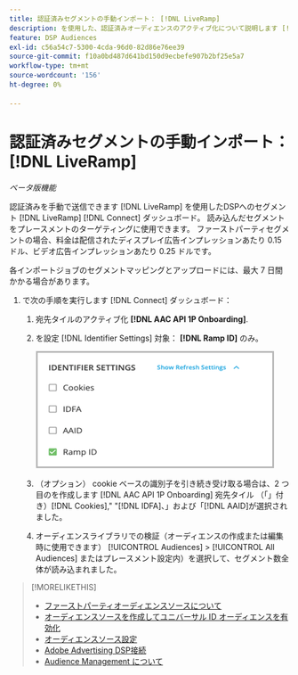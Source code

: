 ```yaml
---
title: 認証済みセグメントの手動インポート： [!DNL LiveRamp]
description: を使用した、認証済みオーディエンスのアクティブ化について説明します [!DNL LiveRamp].
feature: DSP Audiences
exl-id: c56a54c7-5300-4cda-96d0-82d86e76ee39
source-git-commit: f10a0bd487d641bd150d9ecbefe907b2bf25e5a7
workflow-type: tm+mt
source-wordcount: '156'
ht-degree: 0%

---
```


# 認証済みセグメントの手動インポート： [!DNL LiveRamp]

*ベータ版機能*

認証済みを手動で送信できます [!DNL LiveRamp] を使用したDSPへのセグメント [!DNL LiveRamp] [!DNL Connect] ダッシュボード。 読み込んだセグメントをプレースメントのターゲティングに使用できます。 ファーストパーティセグメントの場合、料金は配信されたディスプレイ広告インプレッションあたり 0.15 ドル、ビデオ広告インプレッションあたり 0.25 ドルです。

各インポートジョブのセグメントマッピングとアップロードには、最大 7 日間かかる場合があります。

<!--Is this first step relevant for this process?

1. For measurement using [[!DNL Adobe] [!DNL Analytics for Advertising]](/help/integrations/analytics/overview.md):

   1. Complete all [prerequisites for implementing [!DNL Analytics for Advertising]](/help/integrations/analytics/prerequisites.md) and make sure that the [AMO ID and EF ID](/help/integrations/analytics/ids.md) are being populated in your tracking URLs.
   
   1. [Maybe just add a param to existing tag] Deploy a second JavaScript tag for [!DNL RampIDs] on your webpages to match onsite events to ad impressions. Contact your Adobe Account Team to get the tag and instructions for where to implement it.

 -->

1. で次の手順を実行します [!DNL Connect] ダッシュボード：

   1. 宛先タイルのアクティブ化 **[!DNL AAC API 1P Onboarding]**.

   1. を設定 [!DNL Identifier Settings] 対象： **[!DNL Ramp ID]** のみ。

      ![識別子の設定](/help/dsp/assets/liveramp-tile-settings.png)

   1. （オプション） cookie ベースの識別子を引き続き受け取る場合は、2 つ目のを作成します [!DNL AAC API 1P Onboarding] 宛先タイル （「」付き）[!DNL Cookies],&quot; &quot;[!DNL IDFA]、」および「[!DNL AAID]が選択されました。

   1. オーディエンスライブラリでの検証（オーディエンスの作成または編集時に使用できます） [!UICONTROL Audiences] > [!UICONTROL All Audiences] またはプレースメント設定内）を選択して、セグメント数全体が読み込まれました。

>[!MORELIKETHIS]
>
>* [ファーストパーティオーディエンスソースについて](source-about.md)
>* [オーディエンスソースを作成してユニバーサル ID オーディエンスを有効化](source-create.md)
>* [オーディエンスソース設定](source-settings.md)
>* [Adobe Advertising DSP接続](https://experienceleague.adobe.com/docs/experience-platform/destinations/catalog/advertising/adobe-advertising-cloud-connection.html)
>* [Audience Management について](/help/dsp/audiences/audience-about.md)
